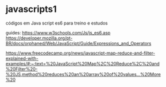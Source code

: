 # javascripts1
códigos em Java script es6 para treino e estudos

guides:
https://www.w3schools.com/Js/js_es6.asp
https://developer.mozilla.org/pt-BR/docs/orphaned/Web/JavaScript/Guide/Expressions_and_Operators

https://www.freecodecamp.org/news/javascript-map-reduce-and-filter-explained-with-examples/#:~:text=%20JavaScript%20Map%2C%20Reduce%2C%20and%20Filter%20-%20JS,method%20reduces%20an%20array%20of%20values...%20More%20